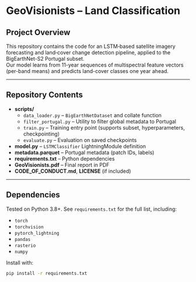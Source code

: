 # GeoVisionists – Land Classification

## Project Overview
This repository contains the code for an LSTM‐based satellite imagery forecasting and land‐cover change detection pipeline, applied to the BigEarthNet-S2 Portugal subset.  
Our model learns from 11-year sequences of multispectral feature vectors (per-band means) and predicts land-cover classes one year ahead.

---

## Repository Contents

- **scripts/**  
  - `data_loader.py` – `BigEarthNetDataset` and collate function  
  - `filter_portugal.py` – Utility to filter global metadata to Portugal  
  - `train.py` – Training entry point (supports subset, hyperparameters, checkpointing)  
  - `evaluate.py` – Evaluation on saved checkpoints  
- **model.py** – `LSTMClassifier` LightningModule definition  
- **metadata.parquet** – Portugal metadata (patch IDs, labels)  
- **requirements.txt** – Python dependencies  
- **GeoVisionists.pdf** – Final report in PDF  
- **CODE_OF_CONDUCT.md**, **LICENSE** (if included)  

---

## Dependencies

Tested on Python 3.8+. See `requirements.txt` for the full list, including:

- `torch`  
- `torchvision`  
- `pytorch_lightning`  
- `pandas`  
- `rasterio`  
- `numpy`

Install with:

```bash
pip install -r requirements.txt
